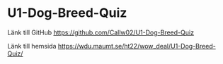 # U1-Dog-Breed-Quiz

Länk till GitHub
https://github.com/Callw02/U1-Dog-Breed-Quiz

Länk till hemsida
https://wdu.maumt.se/ht22/wow_deal/U1-Dog-Breed-Quiz/